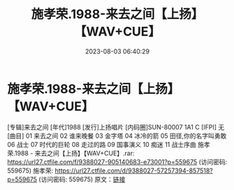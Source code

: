 ﻿---
title: 施孝荣.1988-来去之间【上扬】【WAV+CUE】
date: 2023-08-03 06:40:29
categories: WAV车载音乐、镜像
tags: 华语中文
---
# 施孝荣.1988-来去之间【上扬】【WAV+CUE】

[专辑]来去之间
[年代]1988
[发行]上扬唱片
[内码圈]SUN-80007 1A1 C
[IFPI] 无
[曲目]
01 来去之间
02 谁来晚餐
03 金字塔
04 冰冷的箭
05 田径,你的名字叫勇敢
06 战士
07 时代的巨轮
08 走过的路
09 国事演义
10 痴迷
11 战士序曲
施孝荣.1988 - 来去之间【上扬】【WAV+CUE】.rar: https://url27.ctfile.com/f/9388027-905140683-e73001?p=559675
(访问密码: 559675)
施孝荣: https://url27.ctfile.com/d/9388027-57257394-857518?p=559675
(访问密码: 559675)
原文：[链接](https://blog.sina.com.cn/s/blog_1647c7e76010312y2.html)